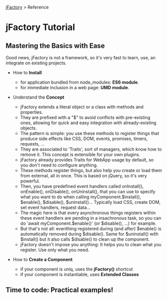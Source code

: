 [jFactory](index.md) > Reference

# jFactory Tutorial

## Mastering the Basics with Ease

Good news, jFactory is not a framework, so it's very fast to learn, use, an integrate on existing projects.

* How to **Install** 
  * for application bundled from node_modules: **ES6 module**.
  * for immediate inclusion in a web page: **UMD module**.
* Understand the **Concept**
  * jFactory extends a literal object or a class with methods and properties.
  * They are prefixed with a "$" to avoid conflicts with pre-existing ones, allowing for quick and easy integration with already-existing objects.
  * The pattern is simple: you use these methods to register things that produce side effects like CSS, DOM, events, promises, timers, requests, ... 
  * They are associated to 'Traits', sort of managers, which know how to remove it. This concept is extensible for your own plugins.
  * jFactory already provides Traits for WebApp usage by default, so you don't need to configure anything.
  * These methods register things, but also help you create or load them from external, all in once. This is based on jQuery, so it's very powerful.
  * Then, you have predefined event handlers called onInstall(), onEnable(), onDisable(), onUninstall(), that you can use to specify what you want to do when calling myComponent.$install(), $enable(), $disable(), $uninstall()... Typically load CSS, create DOM, set event handlers, request data...
  * The magic here is that every asynchronous things registers within these event handlers are pending in a insachronous task, so you can do 'await myComponent.$enable()' (or $disable(), ...) for example. 
  * But that's not all: everithing registered during (and after) $enable() is automatically removed during $disable(). Same for $uninstall() with $install() but it also calls $disable() to clean up the component. 
  * jFactory doesn't impose you anything: It helps you to clean what you register. Use only what you need.

* How to **Create a Component**
  * if your component is uniq, uses the **jFactory()** shortcut
  * if your component is instantiable, uses **Extended Classes** 

## Time to code: Practical examples!